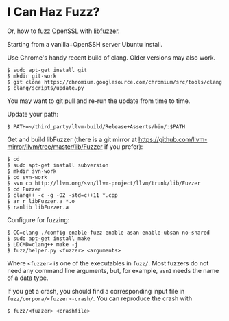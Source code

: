 # I Can Haz Fuzz?

Or, how to fuzz OpenSSL with [libfuzzer](llvm.org/docs/LibFuzzer.html).

Starting from a vanilla+OpenSSH server Ubuntu install.

Use Chrome's handy recent build of clang. Older versions may also work.

    $ sudo apt-get install git
    $ mkdir git-work
    $ git clone https://chromium.googlesource.com/chromium/src/tools/clang
    $ clang/scripts/update.py

You may want to git pull and re-run the update from time to time.

Update your path:

    $ PATH=~/third_party/llvm-build/Release+Asserts/bin/:$PATH

Get and build libFuzzer (there is a git mirror at
https://github.com/llvm-mirror/llvm/tree/master/lib/Fuzzer if you prefer):

    $ cd
    $ sudo apt-get install subversion
    $ mkdir svn-work
    $ cd svn-work
    $ svn co http://llvm.org/svn/llvm-project/llvm/trunk/lib/Fuzzer
    $ cd Fuzzer
    $ clang++ -c -g -O2 -std=c++11 *.cpp
    $ ar r libFuzzer.a *.o
    $ ranlib libFuzzer.a

Configure for fuzzing:

    $ CC=clang ./config enable-fuzz enable-asan enable-ubsan no-shared
    $ sudo apt-get install make
    $ LDCMD=clang++ make -j
    $ fuzz/helper.py <fuzzer> <arguments>

Where `<fuzzer>` is one of the executables in `fuzz/`. Most fuzzers do not
need any command line arguments, but, for example, `asn1` needs the name of a
data type.

If you get a crash, you should find a corresponding input file in
`fuzz/corpora/<fuzzer>-crash/`. You can reproduce the crash with

    $ fuzz/<fuzzer> <crashfile>

